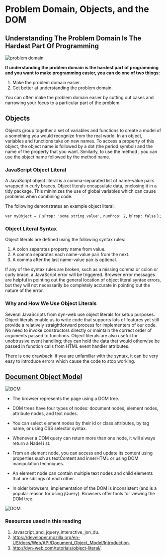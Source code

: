 # Problem Domain, Objects, and the DOM

## Understanding The Problem Domain Is The Hardest Part Of Programming

![problem domain](https://texavi.com/blog/wp-content/uploads/2011/09/Problems_vs_Solutions_Model_TexaviInnovativeSolutions.png)

**If understanding the problem domain is the hardest part of programming and you want to make programming easier, you can do one of two things:**

1. Make the problem domain easier.
2. Get better at understanding the problem domain.

You can often make the problem domain easier by cutting out cases and narrowing your focus to a particular part of the problem.

## Objects

Objects group together a set of variables and functions to create a model of a something you would recognize from the 
real world. In an object, variables and functions take on new names.
To access a property of this object, the object name
is followed by a dot (the period symbol) and the name of the property that you want.
Similarly, to use the method , you can use the object name followed by the method name.

### JavaScript Object Literal

A JavaScript object literal is a comma-separated list of name-value pairs wrapped in curly braces. Object literals encapsulate data, enclosing it in a tidy package. This minimizes the use of global variables which can cause problems when combining code.

The following demonstrates an example object literal:

`var myObject = {`
    `sProp: 'some string value',`
    `numProp: 2,`
    `bProp: false`
`};`

### Object Literal Syntax

Object literals are defined using the following syntax rules:

1. A colon separates property name from value.
2. A comma separates each name-value pair from the next.
3. A comma after the last name-value pair is optional.

If any of the syntax rules are broken, such as a missing comma or colon or curly brace, a JavaScript error will be triggered. Browser error messages are helpful in pointing out the general location of object literal syntax errors, but they will not necessarily be completely accurate in pointing out the nature of the error.

### Why and How We Use Object Literals

Several JavaScripts from dyn-web use object literals for setup purposes. Object literals enable us to write code that supports lots of features yet still provide a relatively straightforward process for implementers of our code. No need to invoke constructors directly or maintain the correct order of arguments passed to functions. Object literals are also useful for unobtrusive event handling; they can hold the data that would otherwise be passed in function calls from HTML event handler attributes.

There is one drawback: if you are unfamiliar with the syntax, it can be very easy to introduce errors which cause the code to stop working.

## [Document Object Model](https://developer.mozilla.org/en-US/docs/Web/API/Document_Object_Model/Introduction)

![DOM](https://devopedia.org/images/article/282/9041.1597665465.jpg)


* The browser represents the page using a DOM tree.

* DOM trees have four types of nodes: document nodes,
element nodes, attribute nodes, and text nodes.

* You can select element nodes by their id or class
attributes, by tag name, or using CSS selector syntax.

* Whenever a DOM query can return more than one
node, it will always return a Nadel i st.

* From an element node, you can access and update its
content using properties such as textContent and
innerHTML or using DOM manipulation techniques.

* An element node can contain multiple text nodes and
child elements that are siblings of each other.

* In older browsers, implementation of the DOM is
inconsistent (and is a popular reason for using jQuery).
Browsers offer tools for viewing the DOM tree.

![DOM](https://vikaswebclasses.com/wp-content/uploads/2020/11/screenshot-www.youtube.com-2020.11.03-16_08_39-768x354.png)

### Resources used in this reading

1. Javascript_and_jquery_interactive_jon_du.
2. <https://developer.mozilla.org/en-US/docs/Web/API/Document_Object_Model/Introduction>.
3. <http://dyn-web.com/tutorials/object-literal/>.

